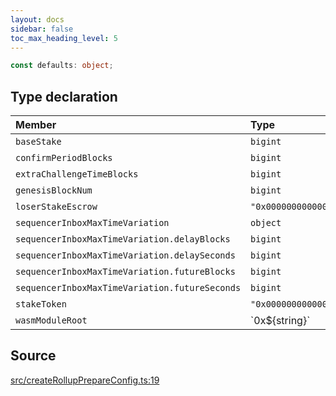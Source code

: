 ```yaml
---
layout: docs
sidebar: false
toc_max_heading_level: 5
---
```


```ts
const defaults: object;
```

## Type declaration

| Member | Type | Value |
| :------ | :------ | :------ |
| `baseStake` | `bigint` | ... |
| `confirmPeriodBlocks` | `bigint` | ... |
| `extraChallengeTimeBlocks` | `bigint` | ... |
| `genesisBlockNum` | `bigint` | ... |
| `loserStakeEscrow` | `"0x0000000000000000000000000000000000000000"` | zeroAddress |
| `sequencerInboxMaxTimeVariation` | `object` | ... |
| `sequencerInboxMaxTimeVariation.delayBlocks` | `bigint` | ... |
| `sequencerInboxMaxTimeVariation.delaySeconds` | `bigint` | ... |
| `sequencerInboxMaxTimeVariation.futureBlocks` | `bigint` | ... |
| `sequencerInboxMaxTimeVariation.futureSeconds` | `bigint` | ... |
| `stakeToken` | `"0x0000000000000000000000000000000000000000"` | zeroAddress |
| `wasmModuleRoot` | \`0x$\{string\}\` | - |

## Source

[src/createRollupPrepareConfig.ts:19](https://github.com/OffchainLabs/arbitrum-orbit-sdk/blob/27c24d61cdc7e62a81af29bd04f39d5a3549ecb3/src/createRollupPrepareConfig.ts#L19)
